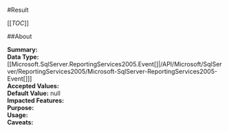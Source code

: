 #Result

[[_TOC_]]

##About

**Summary:** <remarks />  
**Data Type:** [[Microsoft.SqlServer.ReportingServices2005.Event[]|/API/Microsoft/SqlServer/ReportingServices2005/Microsoft-SqlServer-ReportingServices2005-Event[]]]  
**Accepted Values:**   
**Default Value:** null  
**Impacted Features:**   
**Purpose:**   
**Usage:**   
**Caveats:**   

